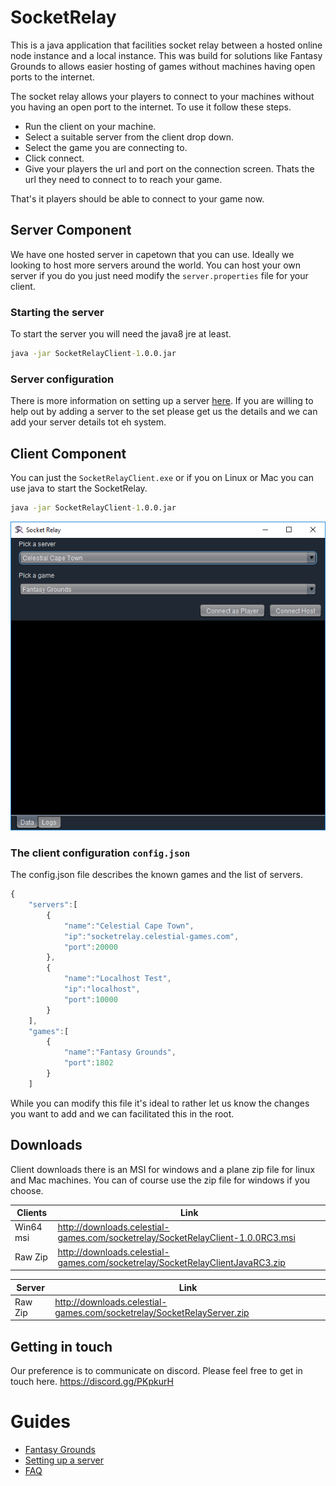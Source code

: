 # SocketRelay

This is a java application that facilities socket relay between a hosted online node instance and a local instance. This was build for solutions like Fantasy Grounds to allows easier hosting of games without machines having open ports to the internet.

The socket relay allows your players to connect to your machines without you having an open port to the internet. To use it follow these steps.

* Run the client on your machine.
* Select a suitable server from the client drop down.
* Select the game you are connecting to.
* Click connect.
* Give your players the url and port on the connection screen. Thats the url they need to connect to to reach your game.

That's it players should be able to connect to your game now.

## Server Component

We have one hosted server in capetown that you can use. Ideally we looking to host more servers around the world. You can host your own server if you do you just need modify the `server.properties` file for your client.

### Starting the server

To start the server you will need the java8 jre at least.

```cmd
java -jar SocketRelayClient-1.0.0.jar
```

### Server configuration

There is more information on setting up a server [here](docs/server.md). If you are willing to help out by adding a server to the set please get us the details and we can add your server details tot eh system.

## Client Component

You can just the `SocketRelayClient.exe` or if you on Linux or Mac you can use java to start the SocketRelay.

```cmd
java -jar SocketRelayClient-1.0.0.jar
```

![client](/images/client.png)

### The client configuration `config.json`

The config.json file describes the known games and the list of servers.

```js
{
	"servers":[
		{
			"name":"Celestial Cape Town",
			"ip":"socketrelay.celestial-games.com",
			"port":20000
		},
		{
			"name":"Localhost Test",
			"ip":"localhost",
			"port":10000
		}
	],
	"games":[
		{
			"name":"Fantasy Grounds",
			"port":1802
		}
	]
```

While you can modify this file it's ideal to rather let us know the changes you want to add and we can facilitated this in the root.

## Downloads

Client downloads there is an MSI for windows and a plane zip file for linux and Mac machines. You can of course use the zip file for windows if you choose.

Clients | Link
-------- | -------------
Win64 msi|http://downloads.celestial-games.com/socketrelay/SocketRelayClient-1.0.0RC3.msi
Raw Zip | http://downloads.celestial-games.com/socketrelay/SocketRelayClientJavaRC3.zip

Server | Link
-------- | -------------
Raw Zip  | http://downloads.celestial-games.com/socketrelay/SocketRelayServer.zip

## Getting in touch

Our preference is to communicate on discord. Please feel free to get in touch here. https://discord.gg/PKpkurH

# Guides

* [Fantasy Grounds](docs/fantasygrounds.md)
* [Setting up a server](docs/server.md)
* [FAQ](docs/faq.md)
